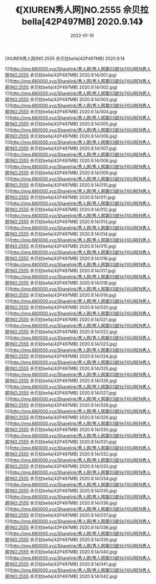 ﻿---
layout: post
title:  《[XIUREN秀人网]NO.2555 佘贝拉bella[42P497MB] 2020.9.14》
date:   2022-01-10
img: http://img.660000.xyz/Sharelink/秀人网/秀人网第03部分/[XIUREN秀人网]NO.2555 佘贝拉bella[42P497MB] 2020.9.14/000.jpg
categories: [美女, 清纯, 唯美]
---

[XIUREN秀人网]NO.2555 佘贝拉bella[42P497MB] 2020.9.14

 ![](http://img.660000.xyz/Sharelink/秀人网/秀人网第03部分/[XIUREN秀人网]NO.2555 佘贝拉bella[42P497MB] 2020.9.14/001.jpg) <br>![](http://img.660000.xyz/Sharelink/秀人网/秀人网第03部分/[XIUREN秀人网]NO.2555 佘贝拉bella[42P497MB] 2020.9.14/002.jpg) <br>![](http://img.660000.xyz/Sharelink/秀人网/秀人网第03部分/[XIUREN秀人网]NO.2555 佘贝拉bella[42P497MB] 2020.9.14/003.jpg) <br>![](http://img.660000.xyz/Sharelink/秀人网/秀人网第03部分/[XIUREN秀人网]NO.2555 佘贝拉bella[42P497MB] 2020.9.14/004.jpg) <br>![](http://img.660000.xyz/Sharelink/秀人网/秀人网第03部分/[XIUREN秀人网]NO.2555 佘贝拉bella[42P497MB] 2020.9.14/005.jpg) <br>![](http://img.660000.xyz/Sharelink/秀人网/秀人网第03部分/[XIUREN秀人网]NO.2555 佘贝拉bella[42P497MB] 2020.9.14/006.jpg) <br>![](http://img.660000.xyz/Sharelink/秀人网/秀人网第03部分/[XIUREN秀人网]NO.2555 佘贝拉bella[42P497MB] 2020.9.14/007.jpg) <br>![](http://img.660000.xyz/Sharelink/秀人网/秀人网第03部分/[XIUREN秀人网]NO.2555 佘贝拉bella[42P497MB] 2020.9.14/008.jpg) <br>![](http://img.660000.xyz/Sharelink/秀人网/秀人网第03部分/[XIUREN秀人网]NO.2555 佘贝拉bella[42P497MB] 2020.9.14/009.jpg) <br>![](http://img.660000.xyz/Sharelink/秀人网/秀人网第03部分/[XIUREN秀人网]NO.2555 佘贝拉bella[42P497MB] 2020.9.14/010.jpg) <br>![](http://img.660000.xyz/Sharelink/秀人网/秀人网第03部分/[XIUREN秀人网]NO.2555 佘贝拉bella[42P497MB] 2020.9.14/011.jpg) <br>![](http://img.660000.xyz/Sharelink/秀人网/秀人网第03部分/[XIUREN秀人网]NO.2555 佘贝拉bella[42P497MB] 2020.9.14/012.jpg) <br>![](http://img.660000.xyz/Sharelink/秀人网/秀人网第03部分/[XIUREN秀人网]NO.2555 佘贝拉bella[42P497MB] 2020.9.14/013.jpg) <br>![](http://img.660000.xyz/Sharelink/秀人网/秀人网第03部分/[XIUREN秀人网]NO.2555 佘贝拉bella[42P497MB] 2020.9.14/014.jpg) <br>![](http://img.660000.xyz/Sharelink/秀人网/秀人网第03部分/[XIUREN秀人网]NO.2555 佘贝拉bella[42P497MB] 2020.9.14/015.jpg) <br>![](http://img.660000.xyz/Sharelink/秀人网/秀人网第03部分/[XIUREN秀人网]NO.2555 佘贝拉bella[42P497MB] 2020.9.14/016.jpg) <br>![](http://img.660000.xyz/Sharelink/秀人网/秀人网第03部分/[XIUREN秀人网]NO.2555 佘贝拉bella[42P497MB] 2020.9.14/017.jpg) <br>![](http://img.660000.xyz/Sharelink/秀人网/秀人网第03部分/[XIUREN秀人网]NO.2555 佘贝拉bella[42P497MB] 2020.9.14/018.jpg) <br>![](http://img.660000.xyz/Sharelink/秀人网/秀人网第03部分/[XIUREN秀人网]NO.2555 佘贝拉bella[42P497MB] 2020.9.14/019.jpg) <br>![](http://img.660000.xyz/Sharelink/秀人网/秀人网第03部分/[XIUREN秀人网]NO.2555 佘贝拉bella[42P497MB] 2020.9.14/020.jpg) <br>![](http://img.660000.xyz/Sharelink/秀人网/秀人网第03部分/[XIUREN秀人网]NO.2555 佘贝拉bella[42P497MB] 2020.9.14/021.jpg) <br>![](http://img.660000.xyz/Sharelink/秀人网/秀人网第03部分/[XIUREN秀人网]NO.2555 佘贝拉bella[42P497MB] 2020.9.14/022.jpg) <br>![](http://img.660000.xyz/Sharelink/秀人网/秀人网第03部分/[XIUREN秀人网]NO.2555 佘贝拉bella[42P497MB] 2020.9.14/023.jpg) <br>![](http://img.660000.xyz/Sharelink/秀人网/秀人网第03部分/[XIUREN秀人网]NO.2555 佘贝拉bella[42P497MB] 2020.9.14/024.jpg) <br>![](http://img.660000.xyz/Sharelink/秀人网/秀人网第03部分/[XIUREN秀人网]NO.2555 佘贝拉bella[42P497MB] 2020.9.14/025.jpg) <br>![](http://img.660000.xyz/Sharelink/秀人网/秀人网第03部分/[XIUREN秀人网]NO.2555 佘贝拉bella[42P497MB] 2020.9.14/026.jpg) <br>![](http://img.660000.xyz/Sharelink/秀人网/秀人网第03部分/[XIUREN秀人网]NO.2555 佘贝拉bella[42P497MB] 2020.9.14/027.jpg) <br>![](http://img.660000.xyz/Sharelink/秀人网/秀人网第03部分/[XIUREN秀人网]NO.2555 佘贝拉bella[42P497MB] 2020.9.14/028.jpg) <br>![](http://img.660000.xyz/Sharelink/秀人网/秀人网第03部分/[XIUREN秀人网]NO.2555 佘贝拉bella[42P497MB] 2020.9.14/029.jpg) <br>![](http://img.660000.xyz/Sharelink/秀人网/秀人网第03部分/[XIUREN秀人网]NO.2555 佘贝拉bella[42P497MB] 2020.9.14/030.jpg) <br>![](http://img.660000.xyz/Sharelink/秀人网/秀人网第03部分/[XIUREN秀人网]NO.2555 佘贝拉bella[42P497MB] 2020.9.14/031.jpg) <br>![](http://img.660000.xyz/Sharelink/秀人网/秀人网第03部分/[XIUREN秀人网]NO.2555 佘贝拉bella[42P497MB] 2020.9.14/032.jpg) <br>![](http://img.660000.xyz/Sharelink/秀人网/秀人网第03部分/[XIUREN秀人网]NO.2555 佘贝拉bella[42P497MB] 2020.9.14/033.jpg) <br>![](http://img.660000.xyz/Sharelink/秀人网/秀人网第03部分/[XIUREN秀人网]NO.2555 佘贝拉bella[42P497MB] 2020.9.14/034.jpg) <br>![](http://img.660000.xyz/Sharelink/秀人网/秀人网第03部分/[XIUREN秀人网]NO.2555 佘贝拉bella[42P497MB] 2020.9.14/035.jpg) <br>![](http://img.660000.xyz/Sharelink/秀人网/秀人网第03部分/[XIUREN秀人网]NO.2555 佘贝拉bella[42P497MB] 2020.9.14/036.jpg) <br>![](http://img.660000.xyz/Sharelink/秀人网/秀人网第03部分/[XIUREN秀人网]NO.2555 佘贝拉bella[42P497MB] 2020.9.14/037.jpg) <br>![](http://img.660000.xyz/Sharelink/秀人网/秀人网第03部分/[XIUREN秀人网]NO.2555 佘贝拉bella[42P497MB] 2020.9.14/038.jpg) <br>![](http://img.660000.xyz/Sharelink/秀人网/秀人网第03部分/[XIUREN秀人网]NO.2555 佘贝拉bella[42P497MB] 2020.9.14/039.jpg) <br>![](http://img.660000.xyz/Sharelink/秀人网/秀人网第03部分/[XIUREN秀人网]NO.2555 佘贝拉bella[42P497MB] 2020.9.14/040.jpg) <br>![](http://img.660000.xyz/Sharelink/秀人网/秀人网第03部分/[XIUREN秀人网]NO.2555 佘贝拉bella[42P497MB] 2020.9.14/041.jpg) <br>![](http://img.660000.xyz/Sharelink/秀人网/秀人网第03部分/[XIUREN秀人网]NO.2555 佘贝拉bella[42P497MB] 2020.9.14/042.jpg) <br>